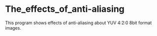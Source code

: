 # The_effects_of_anti-aliasing
This program shows effects of anti-aliasing about YUV 4:2:0 8bit format images.
